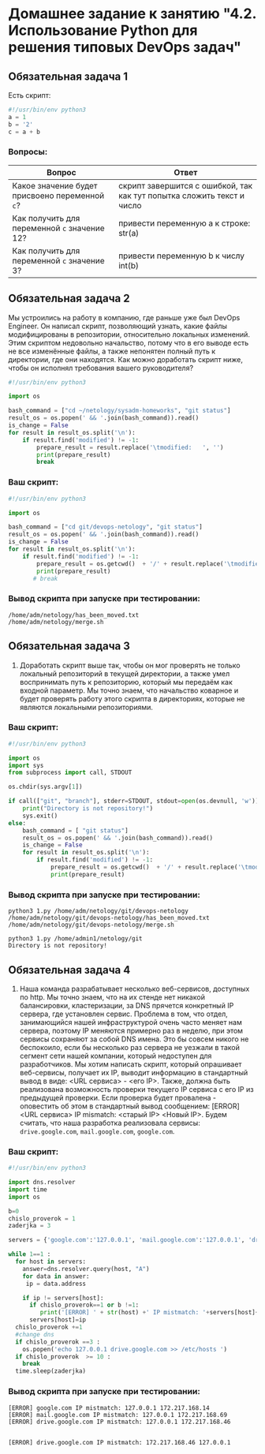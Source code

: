 # Домашнее задание к занятию "4.2. Использование Python для решения типовых DevOps задач"

## Обязательная задача 1

Есть скрипт:
```python
#!/usr/bin/env python3
a = 1
b = '2'
c = a + b
```

### Вопросы:
| Вопрос  | Ответ |
| ------------- | ------------- |
| Какое значение будет присвоено переменной `c`?  | скрипт завершится с ошибкой, так как тут попытка сложить текст и число  |
| Как получить для переменной `c` значение 12?  | привести переменную а к строке: str(a)  |
| Как получить для переменной `c` значение 3?  | привести переменную b к числу int(b)  |

## Обязательная задача 2
Мы устроились на работу в компанию, где раньше уже был DevOps Engineer. Он написал скрипт, позволяющий узнать, какие файлы модифицированы в репозитории, относительно локальных изменений. Этим скриптом недовольно начальство, потому что в его выводе есть не все изменённые файлы, а также непонятен полный путь к директории, где они находятся. Как можно доработать скрипт ниже, чтобы он исполнял требования вашего руководителя?

```python
#!/usr/bin/env python3

import os

bash_command = ["cd ~/netology/sysadm-homeworks", "git status"]
result_os = os.popen(' && '.join(bash_command)).read()
is_change = False
for result in result_os.split('\n'):
    if result.find('modified') != -1:
        prepare_result = result.replace('\tmodified:   ', '')
        print(prepare_result)
        break
```

### Ваш скрипт:
```python
#!/usr/bin/env python3

import os

bash_command = ["cd git/devops-netology", "git status"]
result_os = os.popen(' && '.join(bash_command)).read()
is_change = False
for result in result_os.split('\n'):
    if result.find('modified') != -1:
        prepare_result = os.getcwd()  + '/' + result.replace('\tmodified:   ', '')
        print(prepare_result)
       # break
```

### Вывод скрипта при запуске при тестировании:
```
/home/adm/netology/has_been_moved.txt
/home/adm/netology/merge.sh
```

## Обязательная задача 3
1. Доработать скрипт выше так, чтобы он мог проверять не только локальный репозиторий в текущей директории, а также умел воспринимать путь к репозиторию, который мы передаём как входной параметр. Мы точно знаем, что начальство коварное и будет проверять работу этого скрипта в директориях, которые не являются локальными репозиториями.

### Ваш скрипт:
```python
#!/usr/bin/env python3

import os
import sys
from subprocess import call, STDOUT

os.chdir(sys.argv[1])

if call(["git", "branch"], stderr=STDOUT, stdout=open(os.devnull, 'w')) != 0:
    print("Directory is not repository!")
    sys.exit()
else:
    bash_command = [ "git status"]
    result_os = os.popen(' && '.join(bash_command)).read()
    is_change = False
    for result in result_os.split('\n'):
        if result.find('modified') != -1:
            prepare_result = os.getcwd()  + '/' + result.replace('\tmodified:   ', '')
            print(prepare_result)
```

### Вывод скрипта при запуске при тестировании:
```
python3 1.py /home/adm/netology/git/devops-netology
/home/adm/netology/git/devops-netology/has_been_moved.txt
/home/adm/netology/git/devops-netology/merge.sh

python3 1.py /home/admin1/netology/git
Directory is not repository!
```

## Обязательная задача 4
1. Наша команда разрабатывает несколько веб-сервисов, доступных по http. Мы точно знаем, что на их стенде нет никакой балансировки, кластеризации, за DNS прячется конкретный IP сервера, где установлен сервис. Проблема в том, что отдел, занимающийся нашей инфраструктурой очень часто меняет нам сервера, поэтому IP меняются примерно раз в неделю, при этом сервисы сохраняют за собой DNS имена. Это бы совсем никого не беспокоило, если бы несколько раз сервера не уезжали в такой сегмент сети нашей компании, который недоступен для разработчиков. Мы хотим написать скрипт, который опрашивает веб-сервисы, получает их IP, выводит информацию в стандартный вывод в виде: <URL сервиса> - <его IP>. Также, должна быть реализована возможность проверки текущего IP сервиса c его IP из предыдущей проверки. Если проверка будет провалена - оповестить об этом в стандартный вывод сообщением: [ERROR] <URL сервиса> IP mismatch: <старый IP> <Новый IP>. Будем считать, что наша разработка реализовала сервисы: `drive.google.com`, `mail.google.com`, `google.com`.

### Ваш скрипт:
```python
#!/usr/bin/env python3

import dns.resolver
import time
import os

b=0
chislo_proverok = 1
zaderjka = 3

servers = {'google.com':'127.0.0.1', 'mail.google.com':'127.0.0.1', 'drive.google.com':'127.0.0.1'}

while 1==1 :
  for host in servers:
    answer=dns.resolver.query(host, "A")
    for data in answer:
     ip = data.address

    if ip != servers[host]:
      if chislo_proverok==1 or b !=1:
         print('[ERROR] ' + str(host) +' IP mistmatch: '+servers[host]+' '+ip)
      servers[host]=ip
  chislo_proverok +=1
  #change dns
  if chislo_proverok ==3 :
    os.popen('echo 127.0.0.1 drive.google.com >> /etc/hosts ')
  if chislo_proverok  >= 10 :
    break
  time.sleep(zaderjka)

```

### Вывод скрипта при запуске при тестировании:
```
[ERROR] google.com IP mistmatch: 127.0.0.1 172.217.168.14
[ERROR] mail.google.com IP mistmatch: 127.0.0.1 172.217.168.69
[ERROR] drive.google.com IP mistmatch: 127.0.0.1 172.217.168.46


[ERROR] drive.google.com IP mistmatch: 172.217.168.46 127.0.0.1

```

